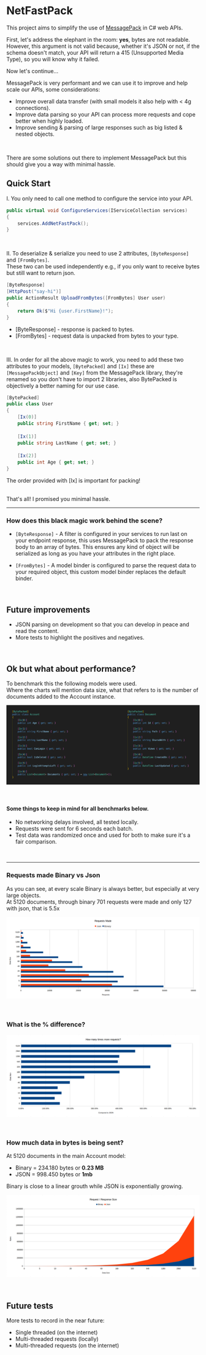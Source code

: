 # NetFastPack

This project aims to simplify the use of [MessagePack](https://msgpack.org/index.html) in C# web APIs.


First, let's address the elephant in the room: **yes**, bytes are not readable. However, this argument is not valid because, whether it's JSON or not, if the schema doesn't match, your API will return a 415 (Unsupported Media Type), so you will know why it failed.

Now let's continue...

MessagePack is very performant and we can use it to improve and help scale our APIs, some considerations:
- Improve overall data transfer (with small models it also help with < 4g connections).
- Improve data parsing so your API can process more requests and cope better when highly loaded.
- Improve sending & parsing of large responses such as big listed & nested objects.

<br>

There are some solutions out there to implement MessagePack but this should give you a way with minimal hassle.

## Quick Start

I. You only need to call one method to configure the service into your API.

```csharp
public virtual void ConfigureServices(IServiceCollection services)
{
    services.AddNetFastPack();
}
```
<br>

II. To deserialize & serialize you need to use 2 attributes, `[ByteResponse]` and `[FromBytes]`.<br>
These two can be used independently e.g., if you only want to receive bytes but still want to return json.

```csharp
[ByteResponse]
[HttpPost("say-hi")]
public ActionResult UploadFromBytes([FromBytes] User user)
{
    return Ok($"Hi {user.FirstName}!");
}
```

- [ByteResponse] - response is packed to bytes.
- [FromBytes] - request data is unpacked from bytes to your type.

<br>

III. In order for all the above magic to work, you need to add these two attributes to your models, `[BytePacked]` and `[Ix]` these are `[MessagePackObject]` and `[Key]` from the MessagePack library, they're renamed so you don't have to import 2 libraries, also BytePacked is objectively a better naming for our use case.

```csharp
[BytePacked]
public class User
{
    [Ix(0)]
    public string FirstName { get; set; }

    [Ix(1)]
    public string LastName { get; set; }

    [Ix(2)]
    public int Age { get; set; }
}
```

The order provided with [Ix] is important for packing!

<br>
That's all! I promised you minimal hassle.

---

### How does this black magic work behind the scene?
- `[ByteResponse]` - A filter is configured in your services to run last on your endpoint response, this uses MessagePack to pack the response body to an array of bytes. This ensures any kind of object will be serialized as long as you have your attributes in the right place.

- `[FromBytes]` - A model binder is configured to parse the request data to your required object, this custom model binder replaces the default binder.

<br>

## Future improvements
- JSON parsing on development so that you can develop in peace and read the content.
- More tests to highlight the positives and negatives.

<br>

## Ok but what about performance?

To benchmark this the following models were used. <br>
Where the charts will mention data size, what that refers to is the number of documents added to the Account instance.

![Testing Models](https://github.com/cretucosmin3/NetFastPack/blob/main/Github/testing-data.png?raw=true)

<br>

#### Some things to keep in mind for all benchmarks below.
- No networking delays involved, all tested locally.
- Requests were sent for 6 seconds each batch.
- Test data was randomized once and used for both to make sure it's a fair comparison.
<br>

---

### Requests made Binary vs Json
As you can see, at every scale Binary is always better, but especially at very large objects.<br>
At 5120 documents, through binary 701 requests were made and only 127 with json, that is 5.5x

![Requests JSON vs Binary](https://github.com/cretucosmin3/NetFastPack/blob/main/Github/requests-chart.png?raw=true)

<br>

### What is the % difference?

![Difference](https://github.com/cretucosmin3/NetFastPack/blob/main/Github/requests-difference-chart.png?raw=true)

<br>

### How much data in bytes is being sent?
At 5120 documents in the main Account model:
- Binary = 234.180 bytes or **0.23 MB**  
- JSON = 998.450 bytes or **1mb**

Binary is close to a linear grouth while JSON is exponentially growing.

![Difference](https://github.com/cretucosmin3/NetFastPack/blob/main/Github/size-chart.png?raw=true)


<br>

## Future tests
More tests to record in the near future:
- Single threaded (on the internet)
- Multi-threaded requests (locally)
- Multi-threaded requests (on the internet)

